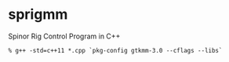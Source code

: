 # sprigmm
Spinor Rig Control Program in C++
```
% g++ -std=c++11 *.cpp `pkg-config gtkmm-3.0 --cflags --libs`
```
